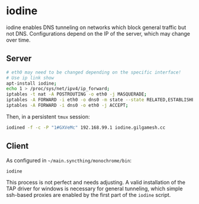# iodine

iodine enables DNS tunneling on networks which block general traffic but not DNS. Configurations depend on the IP of the server, which may change over time.

## Server

```bash
# eth0 may need to be changed depending on the specific interface!
# Use ip link show
apt-install iodine;
echo 1 > /proc/sys/net/ipv4/ip_forward;
iptables -t nat -A POSTROUTING -o eth0 -j MASQUERADE;
iptables -A FORWARD -i eth0 -o dns0 -m state --state RELATED,ESTABLISHED -j ACCEPT;
iptables -A FORWARD -i dns0 -o eth0 -j ACCEPT;
```

Then, in a persistent `tmux` session:

```bash
iodined -f -c -P "1#GXVeMc" 192.168.99.1 iodine.gilgamesh.cc
```

## Client

As configured in `~/main.syncthing/monochrome/bin`:

```batch
iodine
```

This process is not perfect and needs adjusting. A valid installation of the TAP driver for windows is necessary for general tunneling, which simple ssh-based proxies are enabled by the first part of the `iodine` script.

